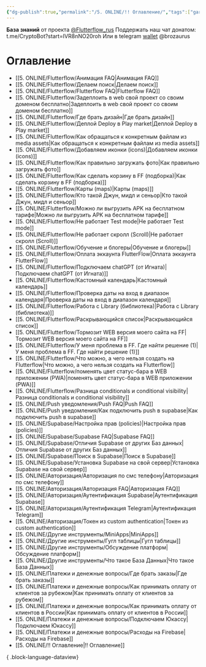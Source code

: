 ```yaml
---
{"dg-publish":true,"permalink":"/5. ONLINE/!! Оглавление/","tags":["gardenEntry"],"created":"2024-10-24T15:23:33.976-03:00","updated":"2024-11-22T15:39:56.987-03:00"}
---
```



**База знаний** от проекта  [@Flutterflow_rus](https://t.me/flutterflow_rus) 
Поддержать наш чат донатом:
t.me/CryptoBot?start=IVR8nNO20roh
Или в telegram [wallet](https://t.me/wallet) @brozaurus
# Оглавление
- [[5. ONLINE/Flutterflow/Анимация FAQ\|Анимация FAQ]]
- [[5. ONLINE/Flutterflow/Делаем поиск\|Делаем поиск]]
- [[5. ONLINE/Flutterflow/Flutterflow FAQ\|Flutterflow FAQ]]
- [[5. ONLINE/Flutterflow/Задеплоить в web свой проект со своим доменом бесплатно\|Задеплоить в web свой проект со своим доменом бесплатно]]
- [[5. ONLINE/Flutterflow/Где брать дизайн\|Где брать дизайн]]
- [[5. ONLINE/Flutterflow/Деплой Deploy в Play market\|Деплой Deploy в Play market]]
- [[5. ONLINE/Flutterflow/Как обращаться к конкретным файлам из media assets\|Как обращаться к конкретным файлам из media assets]]
- [[5. ONLINE/Flutterflow/Добавляем иконки (icons)\|Добавляем иконки (icons)]]
- [[5. ONLINE/Flutterflow/Как правильно загружать фото\|Как правильно загружать фото]]
- [[5. ONLINE/Flutterflow/Как сделать корзину в FF (подборка)\|Как сделать корзину в FF (подборка)]]
- [[5. ONLINE/Flutterflow/Карты (maps)\|Карты (maps)]]
- [[5. ONLINE/Flutterflow/Кто такой Джун, мидл и сеньор\|Кто такой Джун, мидл и сеньор]]
- [[5. ONLINE/Flutterflow/Можно ли выгрузить APK на бесплатном тарифе\|Можно ли выгрузить APK на бесплатном тарифе]]
- [[5. ONLINE/Flutterflow/Не работает Test mode\|Не работает Test mode]]
- [[5. ONLINE/Flutterflow/Не работает скролл (Scroll)\|Не работает скролл (Scroll)]]
- [[5. ONLINE/Flutterflow/Обучение и блогеры\|Обучение и блогеры]]
- [[5. ONLINE/Flutterflow/Оплата эккаунта FlutterFlow\|Оплата эккаунта FlutterFlow]]
- [[5. ONLINE/Flutterflow/Подключаем chatGPT (от Игната)\|Подключаем chatGPT (от Игната)]]
- [[5. ONLINE/Flutterflow/Кастомный календарь\|Кастомный календарь]]
- [[5. ONLINE/Flutterflow/Проверка даты на вход в диапазон календаря\|Проверка даты на вход в диапазон календаря]]
- [[5. ONLINE/Flutterflow/Работа с Library (библиотека)\|Работа с Library (библиотека)]]
- [[5. ONLINE/Flutterflow/Раскрывающийся список\|Раскрывающийся список]]
- [[5. ONLINE/Flutterflow/Тормозит WEB версия моего сайта на FF\|Тормозит WEB версия моего сайта на FF]]
- [[5. ONLINE/Flutterflow/У меня проблема в FF. Где найти решение (1)\|У меня проблема в FF. Где найти решение (1)]]
- [[5. ONLINE/Flutterflow/Что можно, а чего нельзя создать на Flutterflow\|Что можно, а чего нельзя создать на Flutterflow]]
- [[5. ONLINE/Flutterflow/поменять цвет статус-бара в WEB приложении (PWA)\|поменять цвет статус-бара в WEB приложении (PWA)]]
- [[5. ONLINE/Flutterflow/Разница conditionals и conditional visibility\|Разница conditionals и conditional visibility]]
- [[5. ONLINE/Push уведомления/Push FAQ\|Push FAQ]]
- [[5. ONLINE/Push уведомления/Как подключить push в supabase\|Как подключить push в supabase]]
- [[5. ONLINE/Supabase/Настройка прав (policies)\|Настройка прав (policies)]]
- [[5. ONLINE/Supabase/Supabase FAQ\|Supabase FAQ]]
- [[5. ONLINE/Supabase/Отличия Supabase от других Баз данных\|Отличия Supabase от других Баз данных]]
- [[5. ONLINE/Supabase/Поиск в Supabase\|Поиск в Supabase]]
- [[5. ONLINE/Supabase/Установка Supabase на свой сервер\|Установка Supabase на свой сервер]]
- [[5. ONLINE/Авторизация/Авторизация по смс телефону\|Авторизация по смс телефону]]
- [[5. ONLINE/Авторизация/Авторизация FAQ\|Авторизация FAQ]]
- [[5. ONLINE/Авторизация/Аутентификация Supabase\|Аутентификация Supabase]]
- [[5. ONLINE/Авторизация/Аутентификация Telegram\|Аутентификация Telegram]]
- [[5. ONLINE/Авторизация/Токен из custom authentication\|Токен из custom authentication]]
- [[5. ONLINE/Другие инструменты/MiniApps\|MiniApps]]
- [[5. ONLINE/Другие инструменты/Гугл таблицы\|Гугл таблицы]]
- [[5. ONLINE/Другие инструменты/Обсуждение платформ\|Обсуждение платформ]]
- [[5. ONLINE/Другие инструменты/Что такое База Данных\|Что такое База Данных]]
- [[5. ONLINE/Платежи и денежные вопросы/Где брать заказы\|Где брать заказы]]
- [[5. ONLINE/Платежи и денежные вопросы/Как принимать оплату от клиентов за рубежом\|Как принимать оплату от клиентов за рубежом]]
- [[5. ONLINE/Платежи и денежные вопросы/Как принимать оплату от клиентов в России\|Как принимать оплату от клиентов в России]]
- [[5. ONLINE/Платежи и денежные вопросы/Подключаем Юкассу\|Подключаем Юкассу]]
- [[5. ONLINE/Платежи и денежные вопросы/Расходы на Firebase\|Расходы на Firebase]]
- [[5. ONLINE/!! Оглавление\|!! Оглавление]]

{ .block-language-dataview}
